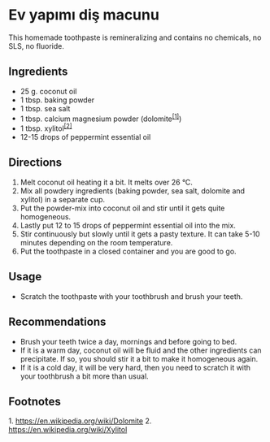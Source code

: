 # Ev yapımı diş macunu

This homemade toothpaste is remineralizing and contains no chemicals, no SLS, no fluoride.

## Ingredients

 - 25 g. coconut oil
 - 1 tbsp. baking powder
 - 1 tbsp. sea salt
 - 1 tbsp. calcium magnesium powder (dolomite<sup>[[1]](dolomite)</sup>)
 - 1 tbsp. xylitol<sup>[[2]](xlytol)</sup>
 - 12-15 drops of peppermint essential oil
 
## Directions

 1. Melt coconut oil heating it a bit. It melts over 26 °C.
 2. Mix all powdery ingredients (baking powder, sea salt, dolomite and xylitol) in a separate cup.
 3. Put the powder-mix into coconut oil and stir until it gets quite homogeneous.
 4. Lastly put 12 to 15 drops of peppermint essential oil into the mix.
 5. Stir continuously but slowly until it gets a pasty texture. It can take 5-10 minutes depending on the room 
temperature.
 6. Put the toothpaste in a closed container and you are good to go.
 
## Usage
 
 - Scratch the toothpaste with your toothbrush and brush your teeth.

## Recommendations

 - Brush your teeth twice a day, mornings and before going to bed.
 - If it is a warm day, coconut oil will be fluid and the other ingredients can precipitate. If so, you should stir it a
bit to make it homogeneous again.
 - If it is a cold day, it will be very hard, then you need to scratch it with your toothbrush a bit more than usual.

## Footnotes
 1.<a name="dolomite"> </a> https://en.wikipedia.org/wiki/Dolomite
 2.<a name="xlytol"> </a> https://en.wikipedia.org/wiki/Xylitol
